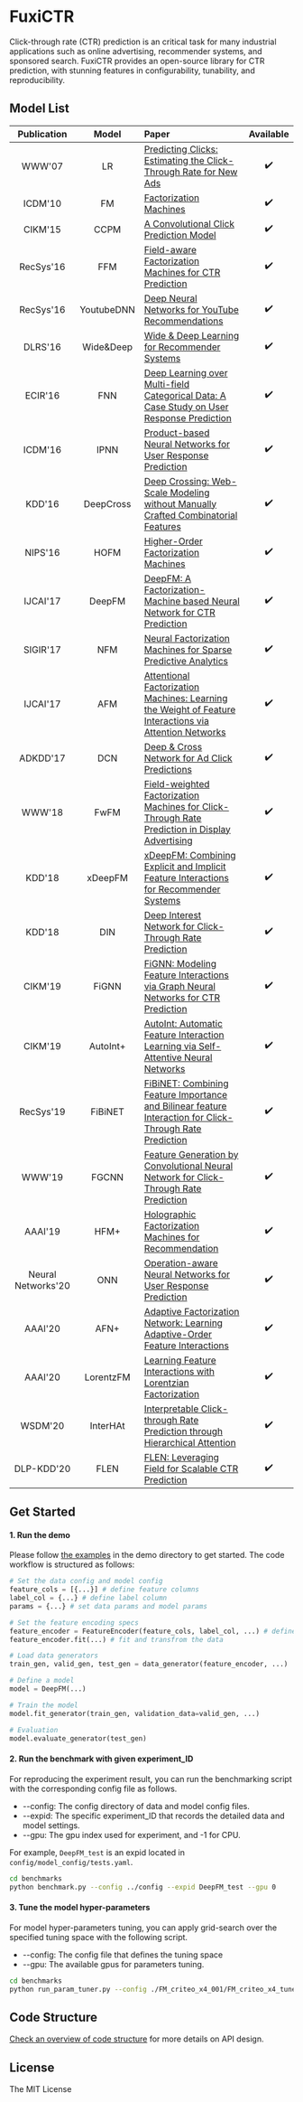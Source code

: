 # FuxiCTR

Click-through rate (CTR) prediction is an critical task for many industrial applications such as online advertising, recommender systems, and sponsored search. FuxiCTR provides an open-source library for CTR prediction, with stunning features in configurability, tunability, and reproducibility. 


## Model List

| Publication| Model  | Paper | Available | 
| :-----: | :-------: |:------------|:----------:|
| WWW'07| LR  |[Predicting Clicks: Estimating the Click-Through Rate for New Ads](https://dl.acm.org/citation.cfm?id=1242643) | :heavy_check_mark: |
|ICDM'10 | FM  | [Factorization Machines](https://www.csie.ntu.edu.tw/~b97053/paper/Rendle2010FM.pdf)| :heavy_check_mark: |
|CIKM'15| CCPM | [A Convolutional Click Prediction Model](http://www.escience.cn/system/download/73676) | :heavy_check_mark: |
| RecSys'16 | FFM | [Field-aware Factorization Machines for CTR Prediction](https://dl.acm.org/citation.cfm?id=2959134) |:heavy_check_mark: |
| RecSys'16 | YoutubeDNN | [Deep Neural Networks for YouTube Recommendations](http://art.yale.edu/file_columns/0001/1132/covington.pdf) |:heavy_check_mark: |
| DLRS'16 | Wide&Deep  | [Wide & Deep Learning for Recommender Systems](https://arxiv.org/pdf/1606.07792.pdf) |:heavy_check_mark: |
|ECIR'16 | FNN | [Deep Learning over Multi-field Categorical Data: A Case Study on User Response Prediction](https://arxiv.org/abs/1601.02376) |:heavy_check_mark: |
| ICDM'16 | IPNN | [Product-based Neural Networks for User Response Prediction](https://arxiv.org/pdf/1611.00144.pdf) | :heavy_check_mark: |
| KDD'16 | DeepCross | [Deep Crossing: Web-Scale Modeling without Manually Crafted Combinatorial Features](https://www.kdd.org/kdd2016/papers/files/adf0975-shanA.pdf)  | :heavy_check_mark: |
| NIPS'16 | HOFM | [Higher-Order Factorization Machines](https://papers.nips.cc/paper/6144-higher-order-factorization-machines.pdf) | :heavy_check_mark: |
| IJCAI'17 | DeepFM | [DeepFM: A Factorization-Machine based Neural Network for CTR Prediction](https://arxiv.org/abs/1703.04247) | :heavy_check_mark: |
|SIGIR'17 | NFM | [Neural Factorization Machines for Sparse Predictive Analytics](https://dl.acm.org/citation.cfm?id=3080777) | :heavy_check_mark: |
|IJCAI'17 | AFM | [Attentional Factorization Machines: Learning the Weight of Feature Interactions via Attention Networks](http://www.ijcai.org/proceedings/2017/0435.pdf) |:heavy_check_mark:|
| ADKDD'17 | DCN  | [Deep & Cross Network for Ad Click Predictions](https://arxiv.org/abs/1708.05123) | :heavy_check_mark:|
| WWW'18 | FwFM | [Field-weighted Factorization Machines for Click-Through Rate Prediction in Display Advertising](https://arxiv.org/pdf/1806.03514.pdf)  | :heavy_check_mark: |
|KDD'18 | xDeepFM | [xDeepFM: Combining Explicit and Implicit Feature Interactions for Recommender Systems](https://arxiv.org/pdf/1803.05170.pdf) | :heavy_check_mark: |
|KDD'18 | DIN | [Deep Interest Network for Click-Through Rate Prediction](https://www.kdd.org/kdd2018/accepted-papers/view/deep-interest-network-for-click-through-rate-prediction) | :heavy_check_mark: |
|CIKM'19 | FiGNN | [FiGNN: Modeling Feature Interactions via Graph Neural Networks for CTR Prediction](https://arxiv.org/abs/1910.05552) | :heavy_check_mark: |
|CIKM'19 | AutoInt+ | [AutoInt: Automatic Feature Interaction Learning via Self-Attentive Neural Networks](https://arxiv.org/abs/1810.11921) | :heavy_check_mark: |
|RecSys'19 | FiBiNET | [FiBiNET: Combining Feature Importance and Bilinear feature Interaction for Click-Through Rate Prediction](https://arxiv.org/abs/1905.09433) | :heavy_check_mark: |
|WWW'19 | FGCNN | [Feature Generation by Convolutional Neural Network for Click-Through Rate Prediction](https://arxiv.org/abs/1904.04447) | :heavy_check_mark: |
| AAAI'19| HFM+ | [Holographic Factorization Machines for Recommendation](https://ojs.aaai.org//index.php/AAAI/article/view/4448)  | :heavy_check_mark: |
| Neural Networks'20 | ONN  | [Operation-aware Neural Networks for User Response Prediction](https://arxiv.org/pdf/1904.12579)  | :heavy_check_mark: |
| AAAI'20 | AFN+ | [Adaptive Factorization Network: Learning Adaptive-Order Feature Interactions](https://ojs.aaai.org/index.php/AAAI/article/view/5768) | :heavy_check_mark: |
| AAAI'20  | LorentzFM | [Learning Feature Interactions with Lorentzian Factorization](https://arxiv.org/abs/1911.09821) | :heavy_check_mark: |
| WSDM'20 | InterHAt | [Interpretable Click-through Rate Prediction through Hierarchical Attention](https://dl.acm.org/doi/10.1145/3336191.3371785) | :heavy_check_mark: |
| DLP-KDD'20 | FLEN | [FLEN: Leveraging Field for Scalable CTR Prediction](https://arxiv.org/abs/1911.04690) | :heavy_check_mark: |


## Get Started

#### 1. Run the demo

Please follow [the examples](./demo/DeepFM_demo.py) in the demo directory to get started. The code workflow is structured as follows:

```python
# Set the data config and model config
feature_cols = [{...}] # define feature columns
label_col = {...} # define label column
params = {...} # set data params and model params

# Set the feature encoding specs
feature_encoder = FeatureEncoder(feature_cols, label_col, ...) # define the feature encoder
feature_encoder.fit(...) # fit and transfrom the data

# Load data generators
train_gen, valid_gen, test_gen = data_generator(feature_encoder, ...)

# Define a model
model = DeepFM(...)

# Train the model
model.fit_generator(train_gen, validation_data=valid_gen, ...)

# Evaluation
model.evaluate_generator(test_gen)

```

#### 2. Run the benchmark with given experiment_ID

For reproducing the experiment result, you can run the benchmarking script with the corresponding config file as follows.

+ --config: The config directory of data and model config files.
+ --expid: The specific experiment_ID that records the detailed data and model settings.
+ --gpu: The gpu index used for experiment, and -1 for CPU.

For example, `DeepFM_test` is an expid located in `config/model_config/tests.yaml`.

```bash
cd benchmarks
python benchmark.py --config ../config --expid DeepFM_test --gpu 0

```

#### 3. Tune the model hyper-parameters

For model hyper-parameters tuning, you can apply grid-search over the specified tuning space with the following script.

+ --config: The config file that defines the tuning space
+ --gpu: The available gpus for parameters tuning.

```bash
cd benchmarks
python run_param_tuner.py --config ./FM_criteo_x4_001/FM_criteo_x4_tuner_config_01.yaml --gpu 0

```

## Code Structure
[Check an overview of code structure](./docs/FuxiCTR_overview.jpg) for more details on API design.


## License
The MIT License
